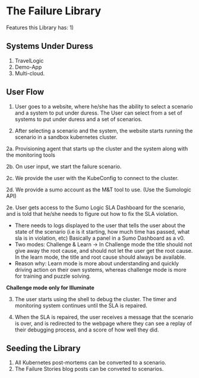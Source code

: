 # The Failure Library

Features this Library has:
1) 

## Systems Under Duress
1. TravelLogic
2. Demo-App
3. Multi-cloud.

## User Flow
1. User goes to a website, where he/she has the ability to select a scenario and a system to put under duress. The User can select from a set of systems to put under duress and a set of scenarios.

2. After selecting a scenario and the system, the website starts running the scenario in a sandbox kubernetes cluster.

2a. Provisioning agent that starts up the cluster and the system along with the monitoring tools

2b. On user input, we start the failure scenario.

2c. We provide the user with the KubeConfig to connect to the cluster.

2d. We provide a sumo account as the M&T tool to use. (Use the Sumologic API)

2e. User gets access to the Sumo Logic SLA Dashboard for the scenario, and is told that he/she needs to figure out how to fix the SLA violation.
- There needs to logs displayed to the user that tells the user about the state of the scenario (i.e is it starting, how much time has passed, what sla is in violation, etc) Basically a panel in a Sumo Dashboard as a v0.
- Two modes: Challenge & Learn -> In Challenge mode the title should not give away the root cause, and should not let the user get the root cause. In the learn mode, the title and root cause should always be available.
- Reason why: Learn mode is more about understanding and quickly driving action on their own systems, whereas challenge mode is more for training and puzzle solving.

**Challenge mode only for Illuminate**

3. The user starts using the shell to debug the cluster. The timer and monitoring system continues until the SLA is repaired.

4. When the SLA is repaired, the user receives a message that the scenario is over, and is redirected to the webpage where they can see a replay of their debugging process, and a score of how well they did.

## Seeding the Library
1) All Kubernetes post-mortems can be converted to a scenario.
2) The Failure Stories blog posts can be conveted to scenarios.
